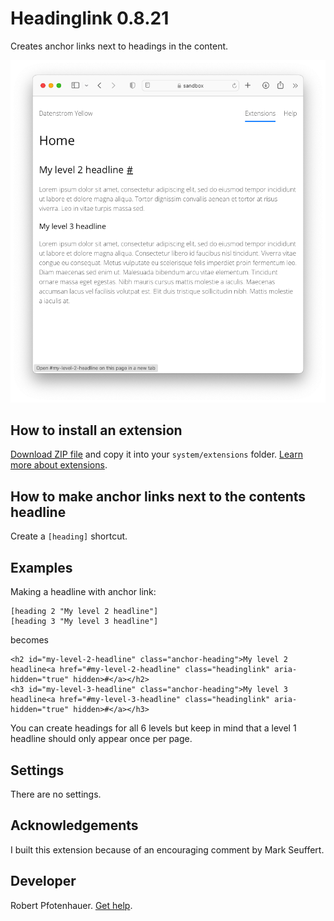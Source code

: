 # Headinglink 0.8.21

Creates anchor links next to headings in the content.

<p align="center"><img src="headinglink-screenshot.png" alt="Screenshot"></p>

## How to install an extension

[Download ZIP file](https://github.com/pftnhr/yellow-headinglink/archive/refs/heads/main.zip) and copy it into your `system/extensions` folder. [Learn more about extensions](https://github.com/annaesvensson/yellow-update).

## How to make anchor links next to the contents headline

Create a `[heading]` shortcut. 

## Examples

Making a headline with anchor link:

    [heading 2 "My level 2 headline"]
    [heading 3 "My level 3 headline"]

becomes

    <h2 id="my-level-2-headline" class="anchor-heading">My level 2 headline<a href="#my-level-2-headline" class="headinglink" aria-hidden="true" hidden>#</a></h2>
    <h3 id="my-level-3-headline" class="anchor-heading">My level 3 headline<a href="#my-level-3-headline" class="headinglink" aria-hidden="true" hidden>#</a></h3>

You can create headings for all 6 levels but keep in mind that a level 1 headline should only appear once per page.

## Settings

There are no settings. 

## Acknowledgements

I built this extension because of an encouraging comment by Mark Seuffert.

## Developer

Robert Pfotenhauer. [Get help](https://datenstrom.se/yellow/help/).
